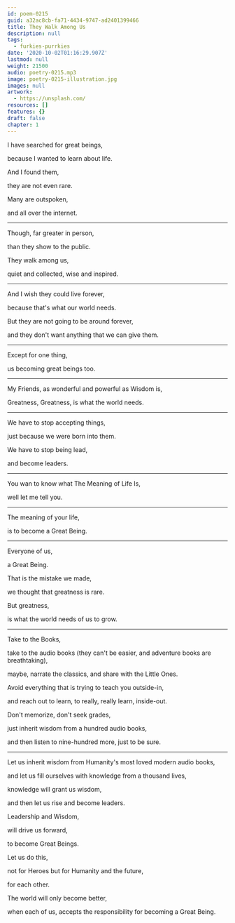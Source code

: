 ```yaml
---
id: poem-0215
guid: a32ac8cb-fa71-4434-9747-ad2401399466
title: They Walk Among Us
description: null
tags:
  - furkies-purrkies
date: '2020-10-02T01:16:29.907Z'
lastmod: null
weight: 21500
audio: poetry-0215.mp3
image: poetry-0215-illustration.jpg
images: null
artwork:
  - https://unsplash.com/
resources: []
features: {}
draft: false
chapter: 1
---
```


I have searched for great beings,

because I wanted to learn about life.

And I found them,

they are not even rare.

Many are outspoken,

and all over the internet.

---

Though, far greater in person,

than they show to the public.

They walk among us,

quiet and collected, wise and inspired.

---

And I wish they could live forever,

because that's what our world needs.

But they are not going to be around forever,

and they don't want anything that we can give them.

---

Except for one thing,

us becoming great beings too.

---

My Friends, as wonderful and powerful as Wisdom is,

Greatness, Greatness, is what the world needs.

---

We have to stop accepting things,

just because we were born into them.

We have to stop being lead,

and become leaders.

---

You wan to know what The Meaning of Life Is,

well let me tell you.

---

The meaning of your life,

is to become a Great Being.

---

Everyone of us,

a Great Being.

That is the mistake we made,

we thought that greatness is rare.

But greatness,

is what the world needs of us to grow.

---

Take to the Books,

take to the audio books (they can't be easier, and adventure books are breathtaking),

maybe, narrate the classics, and share with the Little Ones.

Avoid everything that is trying to teach you outside-in,

and reach out to learn, to really, really learn, inside-out.

Don't memorize, don't seek grades,

just inherit wisdom from a hundred audio books,

and then listen to nine-hundred more, just to be sure.

---

Let us inherit wisdom from Humanity's most loved modern audio books,

and let us fill ourselves with knowledge from a thousand lives,

knowledge will grant us wisdom,

and then let us rise and become leaders.

Leadership and Wisdom,

will drive us forward,

to become Great Beings.

Let us do this,

not for Heroes but for Humanity and the future,

for each other.

The world will only become better,

when each of us, accepts the responsibility for becoming a Great Being.
